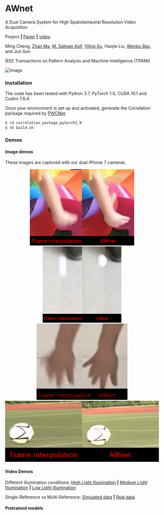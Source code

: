 # AWnet

A Dual Camera System for High Spatiotemporal Resolution Video Acquisition

Project **|** [Paper](https://arxiv.org/abs/1909.13051) **|** [video]()

Ming Cheng, [Zhan Ma](https://vision.nju.edu.cn/fc/d3/c29470a457939/page.htm), [M. Salman Asif](https://intra.ece.ucr.edu/~sasif/index.html), [Yiling Xu](http://english.seiee.sjtu.edu.cn/english/detail/2737_1313.htm), Haojie Liu, [Wenbo Bao](https://sites.google.com/view/wenbobao/home), and Jun Sun

IEEE Transactions on Pattern Analysis and Machine Intelligence (TPAMI)

![image](https://github.com/NJUVISION/AWnet/tree/master/images/image_system.jpg)

### Installation

The code has been tested with Python 3.7, PyTorch 1.0, CUDA 10.1 and Cudnn 7.6.4.

Once your environment is set up and activated, generate the Correlation package required by [PWCNet](https://github.com/NVlabs/PWC-Net/tree/master/PyTorch/external_packages/correlation-pytorch-master):

    $ cd correlation_package_pytorch1_0
    $ sh build.sh
    
### Demos
<!--哈哈我是注释，不会在浏览器中显示。
![image](https://github.com/NJUVISION/AWnet/blob/master/images/0.gif)
![image](https://github.com/NJUVISION/AWnet/blob/master/images/2.gif)
![image](https://github.com/NJUVISION/AWnet/blob/master/images/1.gif)
![image](https://github.com/NJUVISION/AWnet/blob/master/images/3.gif)
-->
#### Image demos
These images are captured with our dual iPhone 7 cameras.
<div align="center">
    <img src="https://github.com/NJUVISION/AWnet/blob/master/images/0.gif" height="250"/><img src="https://github.com/NJUVISION/AWnet/blob/master/images/2.gif" height="250"/><img src="https://github.com/NJUVISION/AWnet/blob/master/images/1.gif" height="250"/><img src="https://github.com/NJUVISION/AWnet/blob/master/images/3.gif" height="200"/>  
</div>

#### Video Demos
Different illumination conditions:
[High Light Illumination](http://yun.nju.edu.cn/f/5087da2041/?raw=1) **|** [Medium Light Illumination](http://yun.nju.edu.cn/f/c251103e67/?raw=1) **|** [Low Light Illumination](http://yun.nju.edu.cn/f/42a121985b/?raw=1)

Single-Reference vs Multi-Reference:
[Simulated data](http://yun.nju.edu.cn/f/f8c3604d6a/?raw=1) **|** [Real data](http://yun.nju.edu.cn/f/76f3cea6da/?raw=1)

#### Pretrained models
<!--[Model without noise](http://yun.nju.edu.cn/f/a5a4646864/?raw=1) **|** [Model with noise (0.01)](http://yun.nju.edu.cn/f/baf2ba5663/?raw=1)-->

